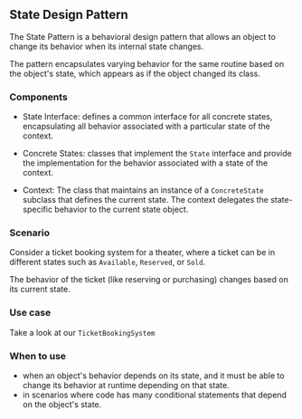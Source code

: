 ## State Design Pattern
The State Pattern is a behavioral design pattern that allows an object to change its behavior when its internal state changes. 

The pattern encapsulates varying behavior for the same routine based on the object's state, which appears as if the object changed its class.

### Components
- State Interface: defines a common interface for all concrete states, encapsulating all behavior associated with a particular state of the context.

- Concrete States: classes that implement the `State` interface and provide the implementation for the behavior associated with a state of the context.

- Context: The class that maintains an instance of a `ConcreteState` subclass that defines the current state. The context delegates the state-specific behavior to the current state object.

### Scenario
Consider a ticket booking system for a theater, where a ticket can be in different states such as `Available`, `Reserved`, or `Sold`. 

The behavior of the ticket (like reserving or purchasing) changes based on its current state.

### Use case
Take a look at our ```TicketBookingSystem```

### When to use
- when an object's behavior depends on its state, and it must be able to change its behavior at runtime depending on that state.
- in scenarios where code has many conditional statements that depend on the object's state.